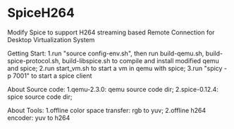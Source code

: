 # SpiceH264
Modify Spice to support H264 streaming based Remote Connection for Desktop Virtualization System

Getting Start:
1.run "source config-env.sh", then run build-qemu.sh, build-spice-protocol.sh, build-libspice.sh to compile and install modified qemu and spice;
2.run start_vm.sh to start a vm in qemu with spice;
3.run "spicy -p 7001" to start a spice client

About Source code:
1.qemu-2.3.0: qemu source code dir;
2.spice-0.12.4: spice source code dir;

About Tools:
1.offline color space transfer: rgb to yuv;
2.offline h264 encoder: yuv to h264 
